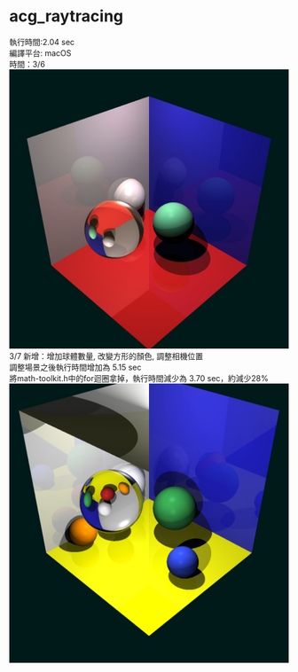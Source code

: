 # acg_raytracing  
執行時間:2.04 sec  
編譯平台: macOS  
時間：3/6
![image](https://github.com/ych1997/acg_raytracing/blob/main/baseline.jpg)  
3/7 新增：增加球體數量, 改變方形的顏色, 調整相機位置  
調整場景之後執行時間增加為 5.15 sec  
將math-toolkit.h中的for迴圈拿掉，執行時間減少為 3.70 sec，約減少28% 
![image](https://github.com/ych1997/acg_raytracing/blob/main/ray.bmp)
